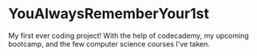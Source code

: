 # YouAlwaysRememberYour1st
My first ever coding project!  With the help of codecademy, my upcoming bootcamp, and the few computer science courses I've taken.  
